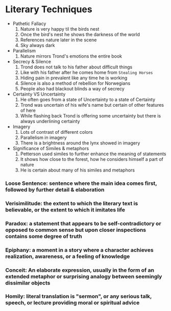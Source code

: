 # Literary Techniques
* Pathetic Fallacy
  1. Nature is very happy til the birds nest
  1. Once the bird's nest he shows the darkness of the world
  1. References nature later in the scene 
  1. Sky always dark
* Parallelism
  1. Nature mirrors Trond's emotions the entire book
* Secrecy & Silence
  1. Trond does not talk to his father about difficult things
  1. Like with his father after he comes home from `Stealing Horses`
  1. Hiding pain in prevalent like any time he is working
  1. Silence is also a method of rebellion for Norwegians 
  1. People also had blackout blinds a way of secrecy
* Certainty VS Uncertainty
  1. He often goes from a state of Uncertainty to a state of Certainty
  1. Trond was uncertain of his wife's name but certain of other features of here
  1. While flashing back Trond is offering some uncertainty but there is always underlining certainty
* Imagery
  1. Lots of contrast of different colors
  1. Parallelism in imagery
  1. There is a brightness around the lynx showed in imagery
* Significance of Similes & metaphors
  1. Petterson used similes to further enhance the meaning of statements
  1. It shows how close to the forest, how he considers himself a part of nature 
  1. He is certain about many of his similes and metaphors

### Loose Sentence: sentence where the main idea comes first, followed by further detail & elaboration
### Verisimilitude: the extent to which the literary text is believable, or the extent to which it imitates life
### Paradox: a statement that appears to be self-contradictory or opposed to common sense but upon closer inspections contains some degree of truth
### Epiphany: a moment in a story where a character achieves realization, awareness, or a feeling of knowledge
### Conceit: An elaborate expression, usually in the form of an extended metaphor or surprising analogy between seemingly dissimilar objects
### Homily: literal translation is "sermon", or any serious talk, speech, or lecture providing moral or spiritual advice

